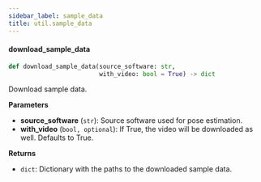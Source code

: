 ```yaml
---
sidebar_label: sample_data
title: util.sample_data
---
```


#### download\_sample\_data

```python
def download_sample_data(source_software: str,
                         with_video: bool = True) -> dict
```

Download sample data.

**Parameters**

* **source_software** (`str`): Source software used for pose estimation.
* **with_video** (`bool, optional`): If True, the video will be downloaded as well. Defaults to True.

**Returns**

* `dict`: Dictionary with the paths to the downloaded sample data.

